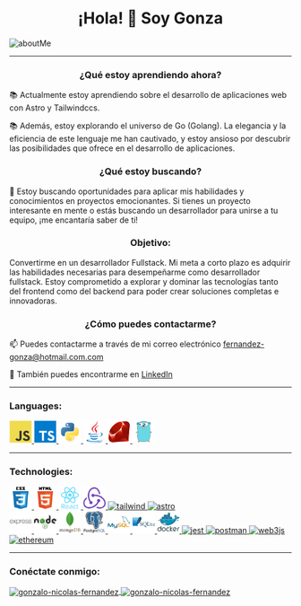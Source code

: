 <h1 align="center">¡Hola! 👋 Soy Gonza</h1>

![aboutMe](https://github.com/CharlyGon/CharlyGon/assets/89945170/1af2912a-98ba-4dc5-a9cb-38f09262795e)

<hr>

<h3 align="center">¿Qué estoy aprendiendo ahora?</h3>

📚 Actualmente estoy aprendiendo sobre el desarrollo de aplicaciones web con Astro y Tailwindccs.

📚 Además, estoy explorando el universo de Go (Golang). La elegancia y la eficiencia de este lenguaje me han cautivado,
y estoy ansioso por descubrir las posibilidades que ofrece en el desarrollo de aplicaciones.

<h3 align="center">¿Qué estoy buscando?</h3>

🚀 Estoy buscando oportunidades para aplicar mis habilidades y conocimientos en proyectos emocionantes. Si tienes un
proyecto interesante en mente o estás buscando un desarrollador para unirse a tu equipo, ¡me encantaría saber de ti!

<h3 align="center">Objetivo:</h3>

Convertirme en un desarrollador Fullstack.
Mi meta a corto plazo es adquirir las habilidades necesarias para desempeñarme como desarrollador fullstack. Estoy
comprometido a explorar y dominar las tecnologías tanto del frontend como del backend para poder crear soluciones
completas e innovadoras.

<h3 align="center">¿Cómo puedes contactarme?</h3>

📫 Puedes contactarme a través de mi correo electrónico
[fernandez-gonza@hotmail.com.com](mailto:fernandez-gonza@hotmail.com)

🔗 También puedes encontrarme en [LinkedIn](https://www.linkedin.com/in/gonzalo-nicolas-fernandez/)

<hr>

<h3 align="left">Languages:</h3>
<div align="left">
    <a href="https://developer.mozilla.org/en-US/docs/Web/JavaScript" target="_blank" rel="noreferrer">
        <img src="https://raw.githubusercontent.com/devicons/devicon/master/icons/javascript/javascript-original.svg"
            alt="javascript" width="40" height="40" />
    </a>
    <a href="https://www.typescriptlang.org/" target="_blank" rel="noreferrer">
        <img src="https://raw.githubusercontent.com/devicons/devicon/master/icons/typescript/typescript-original.svg"
            alt="typescript" width="40" height="40" />
    </a>
    <a href="https://www.python.org" target="_blank" rel="noreferrer">
        <img src="https://raw.githubusercontent.com/devicons/devicon/master/icons/python/python-original.svg"
            alt="python" width="40" height="40" />
    </a>
    <a href="https://www.java.com" target="_blank" rel="noreferrer">
        <img src="https://raw.githubusercontent.com/devicons/devicon/master/icons/java/java-original.svg"
            alt="java" width="40" height="40" />
    </a>
    <a href="https://www.ruby-lang.org/en/" target="_blank" rel="noreferrer">
        <img src="https://raw.githubusercontent.com/devicons/devicon/master/icons/ruby/ruby-original.svg"
            alt="ruby" width="40" height="40" />
    </a>
    <a href="https://golang.org" target="_blank" rel="noreferrer">
        <img src="https://raw.githubusercontent.com/devicons/devicon/master/icons/go/go-original.svg" alt="go" width="40"
            height="40" />
    </a>
</div>

<hr>
<h3 align="left">Technologies: </h3>
<div align="left">
    <a href="https://www.w3schools.com/css/" target="_blank" rel="noreferrer">
        <img src="https://raw.githubusercontent.com/devicons/devicon/master/icons/css3/css3-original-wordmark.svg" alt="css3" width="40" height="40" />
    </a>
    <a href="https://www.w3.org/html/" target="_blank" rel="noreferrer">
        <img src="https://raw.githubusercontent.com/devicons/devicon/master/icons/html5/html5-original-wordmark.svg" alt="html5" width="40" height="40" />
    </a>
    <a href="https://reactjs.org/" target="_blank" rel="noreferrer">
        <img src="https://raw.githubusercontent.com/devicons/devicon/master/icons/react/react-original-wordmark.svg" alt="react" width="40" height="40" />
    </a>
    <a href="https://redux.js.org" target="_blank" rel="noreferrer">
        <img src="https://raw.githubusercontent.com/devicons/devicon/master/icons/redux/redux-original.svg" alt="redux" width="40" height="40" />
    </a>
    <a href="https://tailwindcss.com/" target="_blank" rel="noreferrer">
        <img src="https://www.vectorlogo.zone/logos/tailwindcss/tailwindcss-icon.svg" alt="tailwind" width="40" height="40" />
    </a>
    <a href="https://www.astro.build/" target="_blank" rel="noreferrer">
        <img src="https://logosandtypes.com/wp-content/uploads/2023/03/astro-framework.svg" alt="astro" width="40" height="40" />
    </a>
</div>

<div align="left">
    <a href="https://expressjs.com" target="_blank" rel="noreferrer">
        <img src="https://raw.githubusercontent.com/devicons/devicon/master/icons/express/express-original-wordmark.svg" alt="express" width="40" height="40" />
    </a>
    <a href="https://nodejs.org" target="_blank" rel="noreferrer">
        <img src="https://raw.githubusercontent.com/devicons/devicon/master/icons/nodejs/nodejs-original-wordmark.svg" alt="nodejs" width="40" height="40" />
    </a>
    <a href="https://www.mongodb.com/" target="_blank" rel="noreferrer">
        <img src="https://raw.githubusercontent.com/devicons/devicon/master/icons/mongodb/mongodb-original-wordmark.svg" alt="mongodb" width="40" height="40" />
    </a>
    <a href="https://www.postgresql.org" target="_blank" rel="noreferrer">
        <img src="https://raw.githubusercontent.com/devicons/devicon/master/icons/postgresql/postgresql-original-wordmark.svg" alt="postgresql" width="40" height="40" />
    </a>
    <a href="https://www.mysql.com/" target="_blank" rel="noreferrer">
        <img src="https://raw.githubusercontent.com/devicons/devicon/master/icons/mysql/mysql-original-wordmark.svg" alt="mysql" width="40" height="40" />
    </a>
    <a href="https://www.sqlite.org/" target="_blank" rel="noreferrer">
        <img src="https://raw.githubusercontent.com/devicons/devicon/master/icons/sqlite/sqlite-original-wordmark.svg" alt="sqlite" width="40" height="40" />
    </a>
    <a href="https://www.docker.com/" target="_blank" rel="noreferrer">
        <img src="https://raw.githubusercontent.com/devicons/devicon/master/icons/docker/docker-original-wordmark.svg" alt="docker" width="40" height="40" />
    </a>
    <a href="https://www.jestjs.io" target="_blank" rel="noreferrer">
        <img src="https://www.vectorlogo.zone/logos/jestjsio/jestjsio-icon.svg" alt="jest" width="40" height="40" />
    </a>
    <a href="https://www.postman.com" target="_blank" rel="noreferrer">
        <img src="https://www.vectorlogo.zone/logos/getpostman/getpostman-icon.svg" alt="postman" width="40" height="40" />
    </a>
    <a href="https://web3js.org/" target="_blank" rel="noreferrer">
        <img src="https://github.com/web3/web3.js/blob/HEAD/assets/logo/web3js.jpg" alt="web3js" width="40" height="40" />
    </a>
    <a href="https://www.etheruem.org" target="_blank" rel="noreferrer">
        <img src="https://www.vectorlogo.zone/logos/ethereum/ethereum-icon.svg" alt="ethereum" width="40" height="40" />
    </a>
</div>

<hr>

<h3 align="left">Conéctate conmigo:</h3>

<p align="left">
    <a href="https://www.linkedin.com/in/gonzalo-nicolas-fernandez/" target="blank">
        <img align="center" src="https://raw.githubusercontent.com/rahuldkjain/github-profile-readme-generator/master/src/images/icons/Social/linked-in-alt.svg" alt="gonzalo-nicolas-fernandez" height="30" width="40" />
    </a>
    <a href="https://gonzalofernandez.netlify.app/" target="blank">
        <img align="center" src="https://w7.pngwing.com/pngs/357/433/png-transparent-computer-icons-website-web-design-logo-grey-thumbnail.png" alt="gonzalo-nicolas-fernandez" height="50" width="50" />
    </a>
</p>
